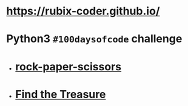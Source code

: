 # https://rubix-coder.github.io/
# Python3 `#100daysofcode` challenge
- # [rock-paper-scissors](https://replit.com/@rubixcoder/rock-paper-scissors-start?v=1)
- # [Find the Treasure](https://replit.com/@rubixcoder/mytreasuregame?v=1)
